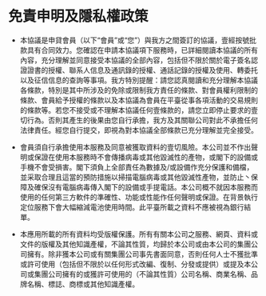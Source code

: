 # 免責申明及隱私權政策
- 本協議是申貸會員（以下“會員”或“您”）與我方之間簽訂的協議，壹經按號批款具有合同效力。您確認在申請本協議項下服務時，已詳細閱讀本協議的所有內容，充分理解並同意接受本協議的全部內容，包括但不限於關於電子簽名認證證書的授權、聯系人信息及通訊錄的授權、通話記錄的授權及使用、轉委托以及征信信息的查詢等事項。我方特別提醒：請您認真閱讀和充分理解本協議各條款，特別是其中所涉及的免除或限制我方責任的條款、對會員權利限制的條款、會員給予授權的條款以及本協議為會員在平臺從事各項活動的交易規則的條款等。若您不接受或不理解本協議任何壹條款的，請您立即停止要求的壹切行為。否則其產生的後果由您自行承擔，我方及其關聯公司對此不承擔任何法律責任。經您自行提交，即視為對本協議全部條款已充分理解並完全接受。

- 會員須自行承擔使用本服務及同意被獲取資料的壹切風險。本公司並不作出聲明或保證在使用本服務時不會傳播病毒或其他毀滅性的產物，或閣下的設備或手機不會受損害。閣下須負上全部責任為數據及/或設備作充分保護和備檔，並采取合理且這當的預防措施以掃描電腦病毒或其他毀滅性產物，並防止丶保障及確保沒有電腦病毒傳入閣下的設備或手提電話。本公司概不就因本服務而使用的任何第三方軟件的準確性、功能或性能作任何聲明或保證。在背景執行定位服務下會大幅縮減電池使用時間。此平臺所載之資料不應被視為銀行結單。

- 本應用所載的所有資料均受版權保護。所有有關本公司之服務、網頁、資料或文件的版權及其他知識產權，不論其性質，均歸於本公司或由本公司的集團公司擁有。除非獲本公司或有關集團公司事先書面同意，否則任何人士不獲批準或許可使用（包括但不限於以任何形式改編、復制、分發或提供）或提及本公司或集團公司擁有的或獲許可使用的（不論其性質）公司名稱、商業名稱、品牌名稱、標誌、商標或其他知識產權。
